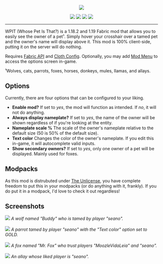<div align="center">
  <img src="https://i.imgur.com/h20V6ci.png"/>

![](https://img.shields.io/badge/minecraft-1.18.2-white?style=flat-square&color=red)
![](https://img.shields.io/badge/minecraft-1.19-white?style=flat-square&color=red)
[![](https://img.shields.io/badge/dynamic/json?style=flat-square&color=5da545&label=modrinth%20downloads&query=downloads&url=https%3A%2F%2Fapi.modrinth.com%2Fapi%2Fv1%2Fmod%2FUK8n9eQD)](https://modrinth.com/mod/wpit)
![](https://img.shields.io/github/downloads/seaneoo/wpit/total?style=flat-square&label=github%20downloads&color=58A6FF)

  <hr>
</div>

WPIT (Whose Pet Is That?) is a 1.18.2 and 1.19 Fabric mod that allows you to easily see the owner of a pet¹. Simply
hover your
crosshair over a tamed pet and the owner's name will display above it. This mod is 100% client-side, putting it on the
server will do nothing.

Requires [Fabric API](https://modrinth.com/mod/fabric-api)
and [Cloth Config](https://modrinth.com/mod/cloth-config/). Optionally, you may
add [Mod Menu](https://modrinth.com/mod/modmenu) to access the options screen in-game.

¹Wolves, cats, parrots, foxes, horses, donkeys, mules, llamas, and allays.

## Options

Currently, there are four options that can be configured to your liking.

- **Enable mod?** If set to _yes_, the mod will function as intended. If _no_, it will not do anything.
- **Always display nameplate?** If set to _yes_, the name of the owner will be shown regardless of if you're looking at
  the entity.
- **Nameplate scale %** The scale of the owner's nameplate relative to the default size (50 is 50% of the default size).
- **Text color** Changes the color of the owner's nameplate. If you edit this in-game, it will autocomplete valid
  inputs.
- **Show secondary owners?** If set to _yes_, only one owner of a pet will be displayed. Mainly used for foxes.

## Modpacks

As this mod is distrubuted under [The Unlicense](LICENSE), you have complete freedom to put this in your modpacks (or do
anything with it, frankly). If you do put it in a modpack, I'd love to check it out regardless!

## Screenshots

![](https://i.imgur.com/c3zBrm8.png)
*A wolf named "Buddy" who is tamed by player "seano".*
<br/><br/>
![](https://i.imgur.com/S7IBZfR.png)
*A parrot tamed by player "seano" with the "Text color" option set to _GOLD_.*
<br/><br/>
![](https://i.imgur.com/fbuYB2s.png)
*A fox named "Mr. Fox" who trust players "MoozleVidaLeia" and "seano".*
<br/><br/>
![](https://i.imgur.com/DiudDsv.png)
*An allay whose liked player is "seano".*
<br/><br/>
